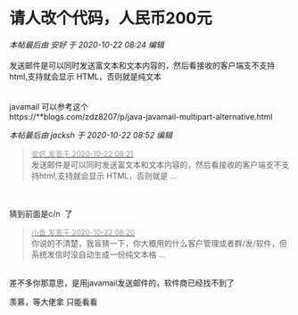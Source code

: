 # 请人改个代码，人民币200元


<i class="pstatus"> 本帖最后由 安好 于 2020-10-22 08:24 编辑 </i><br />
<br />
发送邮件是可以同时发送富文本和文本内容的，然后看接收的客户端支不支持html,支持就会显示 HTML，否则就是纯文本<br />
<br />
<br />
javamail 可以参考这个 <br />
https://**blogs.com/zdz8207/p/java-javamail-multipart-alternative.html

<i class="pstatus"> 本帖最后由 jacksh 于 2020-10-22 08:52 编辑 </i><br />
<div class="quote"><blockquote><font size="2"><a href="https://www.hostloc.com/forum.php?mod=redirect&amp;goto=findpost&amp;pid=9334304&amp;ptid=756625" target="_blank"><font color="#999999">安好 发表于 2020-10-22 08:21</font></a></font><br />
发送邮件是可以同时发送富文本和文本内容的，然后看接收的客户端支不支持html,支持就会显示 HTML，否则就是 ...</blockquote></div><br />
<br />
猜到前面是c/n&nbsp;&nbsp;了&nbsp; &nbsp;&nbsp; &nbsp;&nbsp; &nbsp;&nbsp; &nbsp;&nbsp; &nbsp;&nbsp; &nbsp;&nbsp; &nbsp;&nbsp; &nbsp;

<div class="quote"><blockquote><font size="2"><a href="https://www.hostloc.com/forum.php?mod=redirect&amp;goto=findpost&amp;pid=9334301&amp;ptid=756625" target="_blank"><font color="#999999">小鱼 发表于 2020-10-22 08:20</font></a></font><br />
你说的不清楚，我盲猜一下，你大概用的什么客户管理或者群/发/软件，但系统发信时没自动生成一份纯文本格 ...</blockquote></div><br />
差不多你那意思，是用javamail发送邮件的，软件商已经找不到了<img src="static/image/smiley/default/mad.gif" smilieid="11" border="0" alt="" />&nbsp; &nbsp;&nbsp; &nbsp;&nbsp; &nbsp; 

羡慕，等大佬拿 只能看看
